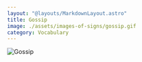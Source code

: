 ```yaml
---
layout: "@layouts/MarkdownLayout.astro"
title: Gossip
image: ./assets/images-of-signs/gossip.gif
category: Vocabulary
---
```


![Gossip](@signs/gossip.gif)
